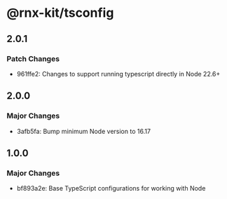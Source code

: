 # @rnx-kit/tsconfig

## 2.0.1

### Patch Changes

- 961ffe2: Changes to support running typescript directly in Node 22.6+

## 2.0.0

### Major Changes

- 3afb5fa: Bump minimum Node version to 16.17

## 1.0.0

### Major Changes

- bf893a2e: Base TypeScript configurations for working with Node
